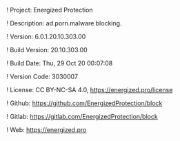 ! Project: Energized Protection

! Description: ad.porn.malware blocking.

! Version: 6.0.1.20.10.303.00

! Build Version: 20.10.303.00

! Build Date: Thu, 29 Oct 20 00:07:08

! Version Code: 3030007

! License: CC BY-NC-SA 4.0, https://energized.pro/license

! Github: https://github.com/EnergizedProtection/block

! Gitlab: https://gitlab.com/EnergizedProtection/block


! Web: https://energized.pro
